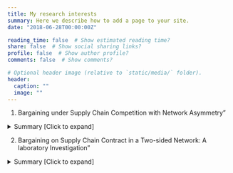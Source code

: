 ```yaml
---
title: My research interests
summary: Here we describe how to add a page to your site.
date: "2018-06-28T00:00:00Z"

reading_time: false  # Show estimated reading time?
share: false  # Show social sharing links?
profile: false  # Show author profile?
comments: false  # Show comments?

# Optional header image (relative to `static/media/` folder).
header:
  caption: ""
  image: ""
---
```


1. Bargaining under Supply Chain Competition with Network Asymmetry”

<details>
  <summary>Summary [Click to expand] </summary>
  
  ## Abstract
 We examine implications of retail level competition on supply contract negotiations
when retailers have asymmetric supplier bases. We represent the asymmetric supplier bases with
a two-retailer-two-supplier network in which one retailer has access to both suppliers and other
retailer has access to only one supplier. The retailers first negotiate supply contracts with their
suppliers to gain exclusive selling rights and then the retailers who manage to secure a contract
with a supplier choose their market prices. The asymmetric structure of supply network together
with retailer level competition dynamics determine the contract bargaining incentives of retailers
and suppliers. We find that supply chain network asymmetry can lead to a retail monopoly when
the suppliers’ products are sufficiently substitutable. Further, if the substitutability level continues
to rise, the retailer with larger supplier base gain benefits in contract agreement through negotiations.
We also show that total industry profits can be higher under asymmetric network structure
as compared to that under complete network structure. Overall, our research suggests that the
supply chain network structure can fundamentally impact firms’ contracting behaviors, and thus,
needs to be considered to better reflect the reality of contractual negotiation under competition.
</details>


2. Bargaining on Supply Chain Contract in a Two-sided Network: A laboratory Investigation”

<details>
  <summary>Summary [Click to expand] </summary>
  
   ## Abstract
Abstract: This paper studies contract bargaining in two-sided supply chain networks where retailers
on the demand side order products from suppliers on the supply side and then sell to the
consumer market. In such a supply chain network, a retailer and a supplier need a business relationship
or ”link” to bargain and trade with each other, and the retailers may have heterogeneous
valuations on the products ordered from the supply partner. With both theoretical and behavioral
1
studies, we reveal behavioral regularities on contract bargaining outcomes due to both network
structure and market value heterogeneity. We find that players who link with more potential partners
or who have more perceived values tend to earn more in contract bargaining procedure. We
develop a new behavioral theory, referred to as desperateness theory, to better capture and predict
the actual behaviors in the networked supply chain contract bargaining game.
</details>




